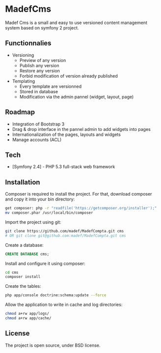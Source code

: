 MadefCms
=========

Madef Cms is a small and easy to use versioned content management system based on symfony 2 project.

Functionnalies
-----------

  - Versioning
    - Preview of any version
    - Publish any version
    - Restore any version
    - Forbid modification of version already published
  - Templating
    - Every template are versionned
    - Stored in database
    - Modification via the admin pannel (widget, layout, page)

Roadmap
-----------
  - Integration of Bootstrap 3
  - Drag & drop interface in the pannel admin to add widgets into pages
  - Internationalization of the pages, layouts and widgets
  - Manage accounts (ACL)

Tech
-----------

* [Symfony 2.4] - PHP 5.3 full-stack web framework

Installation
--------------

Composer is required to install the project. For that, download composer and copy it into your bin directory:
```sh
get composer: php -r "readfile('https://getcomposer.org/installer');" | php
mv composer.phar /usr/local/bin/composer
```

Import the project using git:
```sh
git clone https://github.com/madef/MadefCompta.git cms
# OR git clone git@github.com:madef/MadefCompta.git cms
```

Create a database:
```sql
CREATE DATABASE cms;
```

Install and configure it using composer:
```sh
cd cms
composer install
```

Create the tables:
```sh
php app/console doctrine:schema:update --force
```

Allow the application to write in cache and log directories:
```sh
chmod a+rw app/logs/
chmod a+rw app/cache/
```


License
----

The project is open source, under BSD license.

